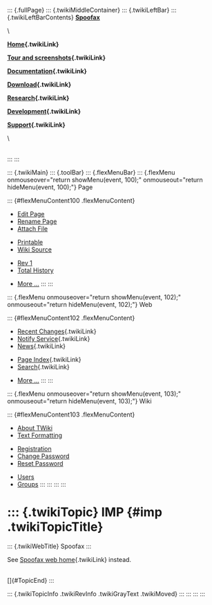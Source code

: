 ::: {.fullPage}
::: {.twikiMiddleContainer}
::: {.twikiLeftBar}
::: {.twikiLeftBarContents}
**[Spoofax](http://www.program-transformation.org/view/Spoofax/WebHome)**

\

**[Home](WebHome){.twikiLink}**

**[Tour and screenshots](Tour){.twikiLink}**

**[Documentation](Documentation){.twikiLink}**

**[Download](Download){.twikiLink}**

**[Research](Research){.twikiLink}**

**[Development](Development){.twikiLink}**

**[Support](Support){.twikiLink}**

\

\
:::
:::

::: {.twikiMain}
::: {.toolBar}
::: {.flexMenuBar}
::: {.flexMenu onmouseover="return showMenu(event, 100);" onmouseout="return hideMenu(event, 100);"}
Page

::: {#flexMenuContent100 .flexMenuContent}
-   [Edit
    Page](http://www.program-transformation.org/edit/Spoofax/IMP?t=1536825746)
-   [Rename
    Page](http://www.program-transformation.org/rename/Spoofax/IMP)
-   [Attach
    File](http://www.program-transformation.org/attach/Spoofax/IMP)

<!-- -->

-   [Printable](http://www.program-transformation.org/view/Spoofax/IMP?skin=print.pattern)
-   [Wiki
    Source](http://www.program-transformation.org/view/Spoofax/IMP?skin=text&raw=on&contenttype=text/plain)

<!-- -->

-   [Rev
    1](http://www.program-transformation.org/view/Spoofax/IMP?rev=1.1)
-   [Total
    History](http://www.program-transformation.org/rdiff/Spoofax/IMP)

<!-- -->

-   [More
    \...](http://www.program-transformation.org/oops/Spoofax/IMP?template=oopsmore&param1=1.1&param2=1.1)
:::
:::

::: {.flexMenu onmouseover="return showMenu(event, 102);" onmouseout="return hideMenu(event, 102);"}
Web

::: {#flexMenuContent102 .flexMenuContent}
-   [Recent Changes](WebChanges){.twikiLink}
-   [Notify Service](WebNotify){.twikiLink}
-   [News](WebNews){.twikiLink}

<!-- -->

-   [Page Index](WebIndex){.twikiLink}
-   [Search](WebSearch){.twikiLink}

<!-- -->

-   [More
    \...](http://www.program-transformation.org/oops/Spoofax/IMP?template=oopsmore&param1=1.1&param2=1.1)
:::
:::

::: {.flexMenu onmouseover="return showMenu(event, 103);" onmouseout="return hideMenu(event, 103);"}
Wiki

::: {#flexMenuContent103 .flexMenuContent}
-   [About
    TWiki](http://www.program-transformation.org/view/TWiki/WebHome)
-   [Text
    Formatting](http://www.program-transformation.org/view/TWiki/TextFormattingRules)

<!-- -->

-   [Registration](http://www.program-transformation.org/view/TWiki/TWikiRegistration)
-   [Change
    Password](http://www.program-transformation.org/view/TWiki/ChangePassword)
-   [Reset
    Password](http://www.program-transformation.org/view/TWiki/ResetPassword)

<!-- -->

-   [Users](http://www.program-transformation.org/view/Main/TWikiUsers)
-   [Groups](http://www.program-transformation.org/view/Main/TWikiGroups)
:::
:::
:::
:::

::: {.twikiTopic}
IMP {#imp .twikiTopicTitle}
===

::: {.twikiWebTitle}
Spoofax
:::

See [Spoofax web home](WebHome){.twikiLink} instead.

\
[]{#TopicEnd}
:::

::: {.twikiTopicInfo .twikiRevInfo .twikiGrayText .twikiMoved}
:::
:::
:::
:::
